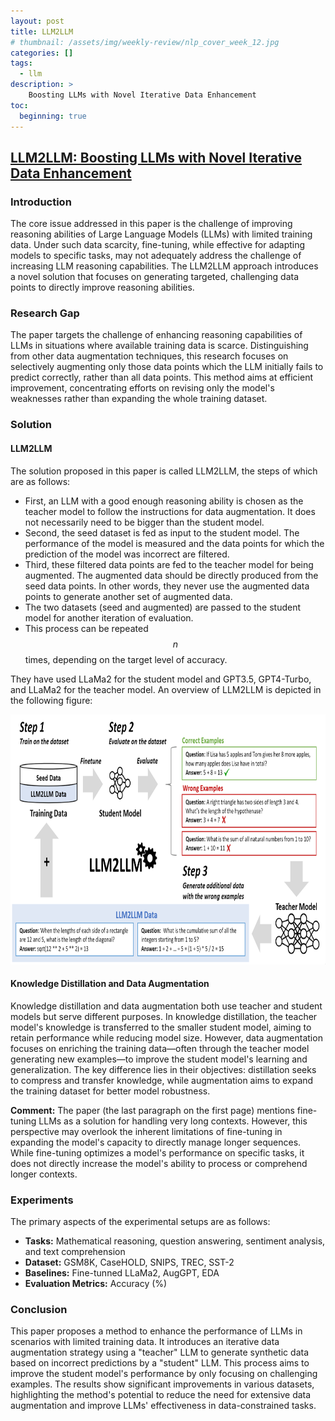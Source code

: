```yaml
---
layout: post
title: LLM2LLM
# thumbnail: /assets/img/weekly-review/nlp_cover_week_12.jpg
categories: []
tags:
  - llm
description: >
    Boosting LLMs with Novel Iterative Data Enhancement 
toc:
  beginning: true
---
```


## [LLM2LLM: Boosting LLMs with Novel Iterative Data Enhancement][LLM2LLMPaper]


### Introduction

The core issue addressed in this paper is the challenge of improving reasoning abilities of Large Language Models (LLMs) with limited training data. Under such data scarcity, fine-tuning, while effective for adapting models to specific tasks, may not adequately address the challenge of increasing LLM reasoning capabilities. The LLM2LLM approach introduces a novel solution that focuses on generating targeted, challenging data points to directly improve reasoning abilities.


### Research Gap

The paper targets the challenge of enhancing reasoning capabilities of LLMs in situations where available training data is scarce. Distinguishing from other data augmentation techniques, this research focuses on selectively augmenting only those data points which the LLM initially fails to predict correctly, rather than all data points. This method aims at efficient improvement, concentrating efforts on revising only the model's weaknesses rather than expanding the whole training dataset.



### Solution

#### LLM2LLM

The solution proposed in this paper is called LLM2LLM, the steps of which are as follows:

* First, an LLM with a good enough reasoning ability is chosen as the teacher model to follow the instructions for data augmentation. It does not necessarily need to be bigger than the student model.
* Second, the seed dataset is fed as input to the student model. The performance of the model is measured and the data points for which the prediction of the model was incorrect are filtered.
* Third, these filtered data points are fed to the teacher model for being augmented. The augmented data should be directly produced from the seed data points. In other words, they never use the augmented data points to generate another set of augmented data.
* The two datasets (seed and augmented) are passed to the student model for another iteration of evaluation.
* This process can be repeated $$n$$ times, depending on the target level of accuracy.

They have used LLaMa2 for the student model and GPT3.5, GPT4-Turbo, and LLaMa2 for the teacher model. An overview of LLM2LLM is depicted in the following figure:

<p style="text-align:center;"><img src="/assets/img/weekly-review/llm2llm.png" alt="The LLM2LLM Method" width="800" height="400"></p>


#### Knowledge Distillation and Data Augmentation

Knowledge distillation and data augmentation both use teacher and student models but serve different purposes. In knowledge distillation, the teacher model's knowledge is transferred to the smaller student model, aiming to retain performance while reducing model size. However, data augmentation focuses on enriching the training data—often through the teacher model generating new examples—to improve the student model's learning and generalization. The key difference lies in their objectives: distillation seeks to compress and transfer knowledge, while augmentation aims to expand the training dataset for better model robustness.

**Comment:** The paper (the last paragraph on the first page) mentions fine-tuning LLMs as a solution for handling very long contexts. However, this perspective may overlook the inherent limitations of fine-tuning in expanding the model's capacity to directly manage longer sequences. While fine-tuning optimizes a model's performance on specific tasks, it does not directly increase the model's ability to process or comprehend longer contexts.

### Experiments

The primary aspects of the experimental setups are as follows:

* **Tasks:** Mathematical reasoning, question answering, sentiment analysis, and text comprehension
* **Dataset:** GSM8K, CaseHOLD, SNIPS, TREC, SST-2
* **Baselines:** Fine-tunned LLaMa2, AugGPT, EDA
* **Evaluation Metrics:** Accuracy (%)

### Conclusion


This paper proposes a method to enhance the performance of LLMs in scenarios with limited training data. It introduces an iterative data augmentation strategy using a "teacher" LLM to generate synthetic data based on incorrect predictions by a "student" LLM. This process aims to improve the student model's performance by only focusing on challenging examples. The results show significant improvements in various datasets, highlighting the method's potential to reduce the need for extensive data augmentation and improve LLMs' effectiveness in data-constrained tasks.



[LLM2LLMSum]: /blog/2024/week-12/#llm2llm-boosting-llms-with-novel-iterative-data-enhancement
[LLM2LLMPaper]: https://arxiv.org/pdf/2403.15042.pdf